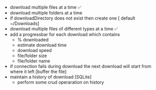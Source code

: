 - download multiple files at a time ✅️
- download multiple folders at a time
- if downloadDirectory does not exist then create one [ default ~/Downloads]
- download multiple files of different types at a time ✅️
- add a progressbar for each download which contains
    - % downloaded
    - estimate download time
    - download speed
    - file/folder size  
    - file/folder name
- if connection fails during download the next download will start from where it left [buffer the file]
- maintain a history of download [SQLite]
    - perform some crud operaration on history